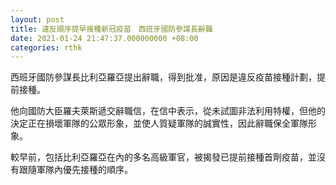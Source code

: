 ```yaml
---
layout: post
title: 違反順序提早接種新冠疫苗　西班牙國防參謀長辭職　
date: 2021-01-24 21:47:37.000000000 +08:00
categories: rthk
---
```


西班牙國防參謀長比利亞羅亞提出辭職，得到批准，原因是違反疫苗接種計劃，提前接種。

他向國防大臣羅夫萊斯遞交辭職信，在信中表示，從未試圖非法利用特權，但他的決定正在損壞軍隊的公眾形象，並使人質疑軍隊的誠實性，因此辭職保全軍隊形象。

較早前，包括比利亞羅亞在內的多名高級軍官，被揭發已提前接種首劑疫苗，並沒有跟隨軍隊內優先接種的順序。
